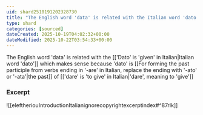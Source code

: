 ```yaml
---
uid: shard2510191202328730
title: "The English word 'data' is related with the Italian word 'dato'"
type: shard
categories: [sourced]
dateCreated: 2025-10-19T04:02:32+00:00
dateModified: 2025-10-22T03:54:33+00:00
---
```

The English word 'data' is related with the [['Dato' is 'given' in Italian|Italian word 'dato']] which makes sense because 'dato' is [[For forming the past participle from verbs ending in '-are' in Italian, replace the ending with '-ato' or '-ata'|the past]] of [['dare' is 'to give' in Italian|'dare', meaning to 'give']]
### Excerpt
![[eleftheriouIntroductionItalianignorecopyrightexcerptindex#^87rlk]]